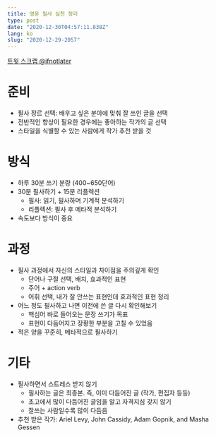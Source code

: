```yaml
---
title: 영문 필사 실천 정리
type: post
date: "2020-12-30T04:57:11.838Z"
lang: ko
slug: "2020-12-29-2057"
---
```


[트윗 스크랩 @ifnotlater](https://twitter.com/ifnotlater/status/1342305689557815296)


# 준비

- 필사 장르 선택: 배우고 싶은 분야에 맞춰 잘 쓰인 글을 선택
- 전반적인 향상이 필요한 경우에는 좋아하는 작가의 글 선택
- 스타일을 식별할 수 있는 사람에게 작가 추천 받을 것
  
# 방식

- 하루 30분 쓰기 분량 (400~650단어)
- 30분 필사하기 + 15분 리플렉션
    - 필사: 읽기, 필사하며 기계적 분석하기
    - 리플렉션: 필사 후 메타적 분석하기
- 속도보다 방식이 중요

# 과정

- 필사 과정에서 자신의 스타일과 차이점을 주의깊게 확인
    - 단어나 구절 선택, 배치, 효과적인 표현
    - 주어 + action verb
    - 어휘 선택, 내가 잘 안쓰는 표현인데 효과적인 표현 정리
- 어느 정도 필사하고 나면 이전에 쓴 글 다시 확인해보기
    - 핵심어 바로 들어오는 문장 쓰기가 목표
    - 표현이 다듬어지고 장황한 부분을 고칠 수 있었음
- 적은 양을 꾸준히, 메타적으로 필사하기

# 기타

- 필사하면서 스트레스 받지 않기
    - 필사하는 글은 최종본. 즉, 이미 다듬어진 글 (작가, 편집자 등등)
    - 초고에서 많이 다듬어진 글임을 알고 자격지심 갖지 않기
    - 잘쓰는 사람일수록 많이 다듬음
- 추천 받은 작가: Ariel Levy, John Cassidy, Adam Gopnik, and Masha Gessen
